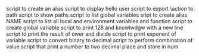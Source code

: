 script to create an alias
script to display hello user
script to export \action to path
script to show paths
script to list global variables
sript to create alias NAME
script to list all local and environment variables and function
script to create global variable
script to print 128 and knowlwdgw with a new line
script to print the result of ower and divide
script to print exponent of variable
script to convert binary to decimal
script to perform combination of value
script that print a number to two decimal place and store in num
